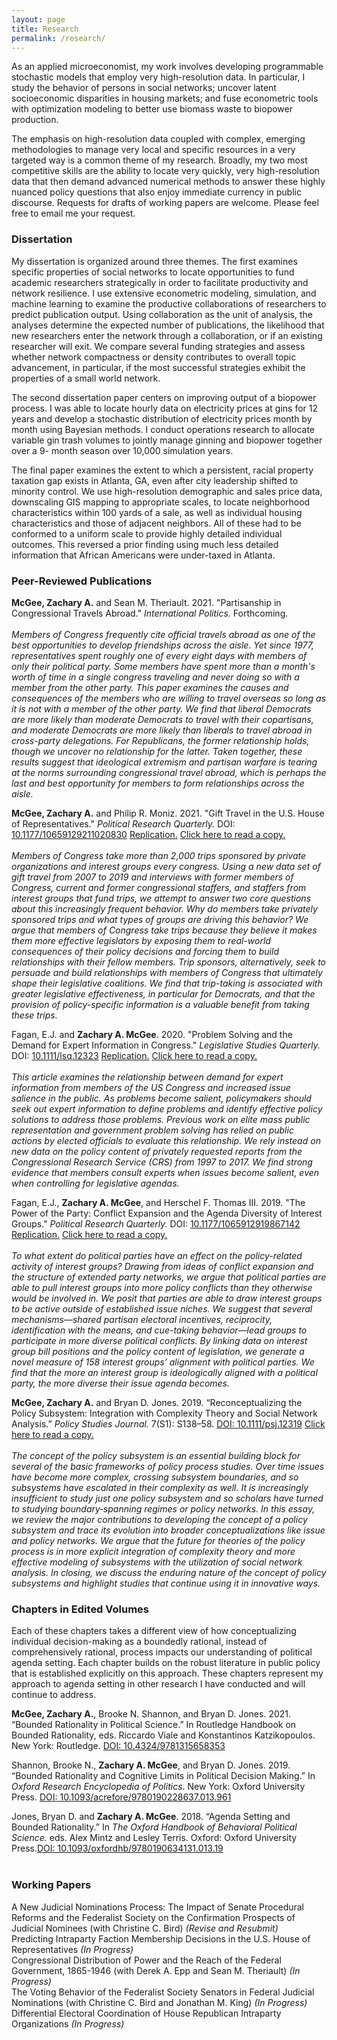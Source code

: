 ```yaml
---
layout: page
title: Research
permalink: /research/
---
```

As an applied microeconomist, my work involves developing programmable stochastic models that employ very high-resolution data. In particular, I study the behavior of persons in social networks; uncover latent socioeconomic disparities in housing markets; and fuse econometric tools with optimization modeling to better use biomass waste to biopower production. 

The emphasis on high-resolution data coupled with complex, emerging methodologies to manage very local and specific resources in a very targeted way is a common theme of my research. Broadly, my two most competitive skills are the ability to locate very quickly, very high-resolution data that then demand advanced numerical methods to answer these highly nuanced policy questions that also enjoy immediate currency in public discourse. Requests for drafts of working papers are welcome. Please feel free to email me your request.

### Dissertation <br>
My dissertation is organized around three themes. The first examines specific properties of social networks to locate opportunities to fund academic researchers strategically in order to facilitate productivity and network resilience. I use extensive econometric modeling, simulation, and machine learning to examine the productive collaborations of researchers to predict publication output. Using collaboration as the unit of analysis, the analyses determine the expected number of publications, the likelihood that new researchers enter the network through a collaboration, or if an existing researcher will exit. We compare several funding strategies and assess whether network compactness or density contributes to overall topic advancement, in particular, if the most successful strategies exhibit the properties of a small world network. 

The second dissertation paper centers on improving output of a biopower process. I was able to locate hourly data on electricity prices at gins for 12 years and develop a stochastic distribution of electricity prices month by month using Bayesian methods. I conduct operations research to allocate variable gin trash volumes to jointly manage ginning and biopower together over a 9-
month season over 10,000 simulation years. 

The final paper examines the extent to which a persistent, racial property taxation gap exists in Atlanta, GA, even after city leadership shifted to minority control. We use high-resolution demographic and sales price data, downscaling GIS mapping to appropriate scales, to locate neighborhood characteristics within 100 yards of a sale, as well as individual housing characteristics and those of adjacent neighbors. All of these had to be conformed to a uniform scale to provide highly detailed individual outcomes. This reversed a prior finding using much less detailed information that African Americans were under-taxed in Atlanta. 

### Peer-Reviewed Publications <br>
**McGee, Zachary A.** and Sean M. Theriault. 2021. "Partisanship in Congressional Travels Abroad." *International Politics.* Forthcoming. <br><br>
*Members of Congress frequently cite official travels abroad as one of the best opportunities to develop friendships across the aisle. Yet since 1977, representatives spent roughly one of every eight days with members of only their political party. Some members have spent more than a month's worth of time in a single congress traveling and never doing so with a member from the other party. This paper examines the causes and consequences of the members who are willing to travel overseas so long as it is not with a member of the other party. We find that liberal Democrats are more likely than moderate Democrats to travel with their copartisans, and moderate Democrats are more likely than liberals to travel abroad in cross-party delegations. For Republicans, the former relationship holds, though we uncover no relationship for the latter. Taken together, these results suggest that ideological extremism and partisan warfare is tearing at the norms surrounding congressional travel abroad, which is perhaps the last and best opportunity for members to form relationships across the aisle.*<br>

**McGee, Zachary A.** and Philip R. Moniz. 2021. "Gift Travel in the U.S. House of Representatives." *Political Research Quarterly.* DOI: [10.1177/10659129211020830](https://journals.sagepub.com/doi/full/10.1177/10659129211020830) [Replication.](https://dataverse.harvard.edu/dataset.xhtml?persistentId=doi:10.7910/DVN/TM8V2K) [Click here to read a copy.](/publications/McGee_Moniz_2021_PRQ.pdf) <br><br>
*Members of Congress take more than 2,000 trips sponsored by private organizations and interest groups every congress. Using a new data set of gift travel from 2007 to 2019 and interviews with former members of Congress, current and former congressional staffers, and staffers from interest groups that fund trips, we attempt to answer two core questions about this increasingly frequent behavior. Why do members take privately sponsored trips and what types of groups are driving this behavior? We argue that members of Congress take trips because they believe it makes them more effective legislators by exposing them to real-world consequences of their policy decisions and forcing them to build relationships with their fellow members. Trip sponsors, alternatively, seek to persuade and build relationships with members of Congress that ultimately shape their legislative coalitions. We find that trip-taking is associated with greater legislative effectiveness, in particular for Democrats, and that the provision of policy-specific information is a valuable benefit from taking these trips.*<br>

Fagan, E.J. and **Zachary A. McGee**. 2020. "Problem Solving and the Demand for Expert Information in Congress." *Legislative Studies Quarterly.* DOI: [10.1111/lsq.12323](https://onlinelibrary.wiley.com/doi/10.1111/lsq.12323) [Replication.](https://dataverse.harvard.edu/dataset.xhtml?persistentId=doi:10.7910/DVN/PAWMSP) [Click here to read a copy.](/publications/Fagan_McGee_2020_LSQ.pdf) <br><br>
*This article examines the relationship between demand for expert information from members of the US Congress and increased issue salience in the public. As problems become salient, policymakers should seek out expert information to define problems and identify effective policy solutions to address those problems. Previous work on elite mass public representation and government problem solving has relied on public actions by elected officials to evaluate this relationship. We rely instead on new data on the policy content of privately requested reports from the Congressional Research Service (CRS) from 1997 to 2017. We find strong evidence that members consult experts when issues become salient, even when controlling for legislative agendas.*<br>

Fagan, E.J., **Zachary A. McGee**, and Herschel F. Thomas III. 2019. "The Power of the Party: Conflict Expansion and the Agenda Diversity of Interest Groups." *Political Research Quarterly.* DOI: [10.1177/1065912919867142](https://journals.sagepub.com/doi/full/10.1177/1065912919867142) [Replication.](/replication/fagan_mcgee_thomas_prq19.zip) [Click here to read a copy.](/publications/FMT_2019_PRQ.pdf) <br><br>
*To what extent do political parties have an effect on the policy-related activity of interest groups? Drawing from ideas of conflict expansion and the structure of extended party networks, we argue that political parties are able to pull interest groups into more policy conflicts than they otherwise would be involved in. We posit that parties are able to draw interest groups to be active outside of established issue niches. We suggest that several mechanisms—shared partisan electoral incentives, reciprocity, identification with the means, and cue-taking behavior—lead groups to participate in more diverse political conflicts. By linking data on interest group bill positions and the policy content of legislation, we generate a novel measure of 158 interest groups’ alignment with political parties. We find that the more an interest group is ideologically aligned with a political party, the more diverse their issue agenda becomes.*<br>

**McGee, Zachary A.** and Bryan D. Jones. 2019. “Reconceptualizing the Policy Subsystem: Integration with Complexity Theory and Social Network Analysis.” *Policy Studies Journal.* 7(S1): S138–58. [DOI: 10.1111/psj.12319](https://onlinelibrary.wiley.com/doi/full/10.1111/psj.12319) [Click here to read a copy.](/publications/McGee_Jones_2019_PSJ.pdf) <br><br>
*The concept of the policy subsystem is an essential building block for several of the basic frameworks of policy process studies. Over time issues have become more complex, crossing subsystem boundaries, and so subsystems have escalated in their complexity as well. It is increasingly insufficient to study just one policy subsystem and so scholars have turned to studying boundary‐spanning regimes or policy networks. In this essay, we review the major contributions to developing the concept of a policy subsystem and trace its evolution into broader conceptualizations like issue and policy networks. We argue that the future for theories of the policy process is in more explicit integration of complexity theory and more effective modeling of subsystems with the utilization of social network analysis. In closing, we discuss the enduring nature of the concept of policy subsystems and highlight studies that continue using it in innovative ways.*

### Chapters in Edited Volumes <br>
Each of these chapters takes a different view of how conceptualizing individual decision-making as a boundedly rational, instead of comprehensively rational, process impacts our understanding of political agenda setting. Each chapter builds on the robust literature in public policy that is established explicitly on this approach. These chapters represent my approach to agenda setting in other research I have conducted and will continue to address.<br>

**McGee, Zachary  A.**, Brooke N. Shannon, and Bryan D. Jones. 2021. “Bounded Rationality in Political Science.” In Routledge Handbook on Bounded Rationality, eds. Riccardo Viale and Konstantinos Katzikopoulos. New York: Routledge. [DOI: 10.4324/9781315658353](https://www.taylorfrancis.com/books/edit/10.4324/9781315658353/routledge-handbook-bounded-rationality-riccardo-viale)<br>

Shannon, Brooke N., **Zachary  A.  McGee**, and Bryan D. Jones. 2019. “Bounded Rationality and Cognitive Limits in Political Decision Making.” In *Oxford Research Encyclopedia of Politics*. New York: Oxford University Press. [DOI: 10.1093/acrefore/9780190228637.013.961](https://oxfordre.com/politics/view/10.1093/acrefore/9780190228637.001.0001/acrefore-9780190228637-e-961)<br>

Jones, Bryan D. and **Zachary A. McGee**. 2018. “Agenda Setting and Bounded Rationality.” In *The Oxford Handbook of Behavioral Political Science.* eds. Alex Mintz and Lesley Terris. Oxford: Oxford University Press.[DOI: 10.1093/oxfordhb/9780190634131.013.19](http://www.oxfordhandbooks.com/view/10.1093/oxfordhb/9780190634131.001.0001/oxfordhb-9780190634131-e-19)<br><br>

### Working Papers <br>
A New Judicial Nominations Process: The Impact of Senate Procedural Reforms and the Federalist Society on the Confirmation Prospects of Judicial Nominees (with Christine C. Bird) *(Revise and Resubmit)*<br>
Predicting Intraparty Faction Membership Decisions in the U.S. House of Representatives *(In Progress)*<br>
Congressional Distribution of Power and the Reach of the Federal Government, 1865-1946 (with Derek A. Epp and Sean M. Theriault) *(In Progress)*<br>
The Voting Behavior of the Federalist Society Senators in Federal Judicial Nominations (with Christine C. Bird and Jonathan M. King) *(In Progress)*<br>
Differential Electoral Coordination of House Republican Intraparty Organizations *(In Progress)*
